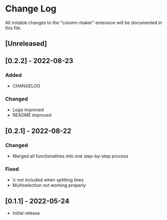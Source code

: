 # Change Log

All notable changes to the "column-maker" extension will be documented in this file.

## [Unreleased] 

## [0.2.2] - 2022-08-23
### Added
- CHANGELOG
### Changed
- Logo improved
- README improved

## [0.2.1] - 2022-08-22
### Changed
- Merged all functionalities into one step-by-step process
### Fixed
- \r not included when splitting lines
- Multiselection not working properly
## [0.1.1] - 2022-05-24
- Initial release